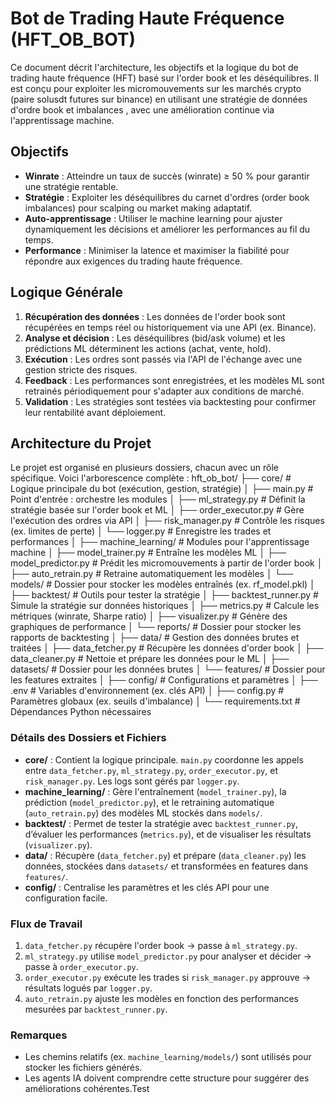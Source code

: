 # Bot de Trading Haute Fréquence (HFT_OB_BOT)

Ce document décrit l'architecture, les objectifs et la logique du bot de trading haute fréquence (HFT) basé sur l'order book et les déséquilibres. Il est conçu pour exploiter les micromouvements sur les marchés crypto (paire solusdt futures sur binance) en utilisant une stratégie de données d'ordre book et imbalances  , avec une amélioration continue via l'apprentissage machine.

## Objectifs
- **Winrate** : Atteindre un taux de succès (winrate) ≥ 50 % pour garantir une stratégie rentable.
- **Stratégie** : Exploiter les déséquilibres du carnet d'ordres (order book imbalances) pour scalping ou market making adaptatif.
- **Auto-apprentissage** : Utiliser le machine learning pour ajuster dynamiquement les décisions et améliorer les performances au fil du temps.
- **Performance** : Minimiser la latence et maximiser la fiabilité pour répondre aux exigences du trading haute fréquence.

## Logique Générale
1. **Récupération des données** : Les données de l'order book sont récupérées en temps réel ou historiquement via une API (ex. Binance).
2. **Analyse et décision** : Les déséquilibres (bid/ask volume) et les prédictions ML déterminent les actions (achat, vente, hold).
3. **Exécution** : Les ordres sont passés via l'API de l'échange avec une gestion stricte des risques.
4. **Feedback** : Les performances sont enregistrées, et les modèles ML sont retrainés périodiquement pour s'adapter aux conditions de marché.
5. **Validation** : Les stratégies sont testées via backtesting pour confirmer leur rentabilité avant déploiement.

## Architecture du Projet
Le projet est organisé en plusieurs dossiers, chacun avec un rôle spécifique. Voici l'arborescence complète :
hft_ob_bot/
├── core/                        # Logique principale du bot (exécution, gestion, stratégie)
│   ├── main.py                  # Point d'entrée : orchestre les modules
│   ├── ml_strategy.py           # Définit la stratégie basée sur l'order book et ML
│   ├── order_executor.py        # Gère l'exécution des ordres via API
│   ├── risk_manager.py          # Contrôle les risques (ex. limites de perte)
│   └── logger.py                # Enregistre les trades et performances
│
├── machine_learning/            # Modules pour l'apprentissage machine
│   ├── model_trainer.py         # Entraîne les modèles ML
│   ├── model_predictor.py       # Prédit les micromouvements à partir de l'order book
│   ├── auto_retrain.py          # Retraine automatiquement les modèles
│   └── models/                  # Dossier pour stocker les modèles entraînés (ex. rf_model.pkl)
│
├── backtest/                    # Outils pour tester la stratégie
│   ├── backtest_runner.py       # Simule la stratégie sur données historiques
│   ├── metrics.py               # Calcule les métriques (winrate, Sharpe ratio)
│   ├── visualizer.py            # Génère des graphiques de performance
│   └── reports/                 # Dossier pour stocker les rapports de backtesting
│
├── data/                        # Gestion des données brutes et traitées
│   ├── data_fetcher.py          # Récupère les données d'order book
│   ├── data_cleaner.py          # Nettoie et prépare les données pour le ML
│   ├── datasets/                # Dossier pour les données brutes
│   └── features/                # Dossier pour les features extraites
│
├── config/                      # Configurations et paramètres
│   ├── .env                     # Variables d'environnement (ex. clés API)
│   ├── config.py                # Paramètres globaux (ex. seuils d'imbalance)
│
└── requirements.txt             # Dépendances Python nécessaires


### Détails des Dossiers et Fichiers
- **core/** : Contient la logique principale. `main.py` coordonne les appels entre `data_fetcher.py`, `ml_strategy.py`, `order_executor.py`, et `risk_manager.py`. Les logs sont gérés par `logger.py`.
- **machine_learning/** : Gère l'entraînement (`model_trainer.py`), la prédiction (`model_predictor.py`), et le retraining automatique (`auto_retrain.py`) des modèles ML stockés dans `models/`.
- **backtest/** : Permet de tester la stratégie avec `backtest_runner.py`, d’évaluer les performances (`metrics.py`), et de visualiser les résultats (`visualizer.py`).
- **data/** : Récupère (`data_fetcher.py`) et prépare (`data_cleaner.py`) les données, stockées dans `datasets/` et transformées en features dans `features/`.
- **config/** : Centralise les paramètres et les clés API pour une configuration facile.

### Flux de Travail
1. `data_fetcher.py` récupère l'order book → passe à `ml_strategy.py`.
2. `ml_strategy.py` utilise `model_predictor.py` pour analyser et décider → passe à `order_executor.py`.
3. `order_executor.py` exécute les trades si `risk_manager.py` approuve → résultats logués par `logger.py`.
4. `auto_retrain.py` ajuste les modèles en fonction des performances mesurées par `backtest_runner.py`.

### Remarques
- Les chemins relatifs (ex. `machine_learning/models/`) sont utilisés pour stocker les fichiers générés.
- Les agents IA doivent comprendre cette structure pour suggérer des améliorations cohérentes.T e s t  
 